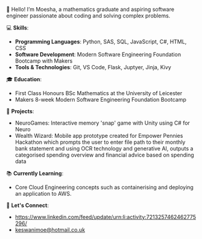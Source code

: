 <!--
**keswanimoe/keswanimoe** is a ✨ _special_ ✨ repository because its `README.md` (this file) appears on your GitHub profile.

Here are some ideas to get you started:

- 🔭 I’m currently working on ...
- 🌱 I’m currently learning ...
- 👯 I’m looking to collaborate on ...
- 🤔 I’m looking for help with ...
- 💬 Ask me about ...
- 📫 How to reach me: ...
- 😄 Pronouns: ...
- ⚡ Fun fact: ...
-->

👋 Hello! I’m Moesha, a mathematics graduate and aspiring software engineer passionate about coding and solving complex problems.

💻 **Skills**:
- **Programming Languages**: Python, SAS, SQL, JavaScript, C#, HTML, CSS
- **Software Development**: Modern Software Engineering Foundation Bootcamp with Makers
- **Tools & Technologies**: Git, VS Code, Flask, Juptyer, Jinja, Kivy

🎓 **Education**:
- First Class Honours BSc Mathematics at the University of Leicester
- Makers 8-week Modern Software Engineering Foundation Bootcamp
  
🚀 **Projects**:
- NeuroGames: Interactive memory 'snap' game with Unity using C# for Neuro 
- Wealth Wizard: Mobile app prototype created for Empower Pennies Hackathon which prompts the user to enter file path to their monthly bank statement and using OCR technology and generative AI, outputs a categorised spending overview and financial advice based on spending data

📚 **Currently Learning**:
- Core Cloud Engineering concepts such as containerising and deploying an application to AWS.

💬 **Let's Connect**:
- https://www.linkedin.com/feed/update/urn:li:activity:7213257462462775296/
- keswanimoe@hotmail.co.uk


